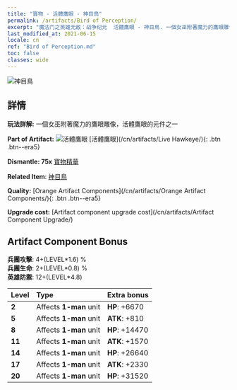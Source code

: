 ```yaml
---
title: "寶物 - 活體鷹眼 - 神目鳥"
permalink: /artifacts/Bird of Perception/
excerpt: "魔法门之英雄无敌：战争纪元  活體鷹眼 - 神目鳥. 一個女巫附著魔力的鷹眼雕像，活體鷹眼的元件之一"
last_modified_at: 2021-06-15
locale: cn
ref: "Bird of Perception.md"
toc: false
classes: wide
---
```


 ![神目鳥](/images/t/artifact_40331.png)



## 詳情

 **玩法詳解:** 一個女巫附著魔力的鷹眼雕像，活體鷹眼的元件之一

 **Part of Artifact:** ![活體鷹眼](/images/t/icon_artifact_33.png) [活體鷹眼](/cn/artifacts/Live Hawkeye/){: .btn .btn--era5}

 **Dismantle: 75x** [寶物精華](/cn/Items/con_905/)

 **Related Item**: [神目鳥](/cn/Items/art_132/)

 **Quality:** [Orange Artifact Components](/cn/artifacts/Orange Artifact Components/){: .btn .btn--era5}

 **Upgrade cost:** [Artifact component upgrade cost](/cn/artifacts/Artifact Component Upgrade/)

## Artifact Component Bonus

  **兵團攻擊**: 4+(LEVEL\*1.6) %<br/>**兵團生命**: 2+(LEVEL\*0.8) %<br/>**英雄防禦**: 12+(LEVEL\*4.8)

  |  Level  | Type |    Extra bonus  | 
  |:--------|:-----|:----------------| 
  | **2** | Affects **1-man** unit | **HP**: +6670 | 
  | **5** | Affects **1-man** unit | **ATK**: +810 | 
  | **8** | Affects **1-man** unit | **HP**: +14470 | 
  | **11** | Affects **1-man** unit | **ATK**: +1570 | 
  | **14** | Affects **1-man** unit | **HP**: +26640 | 
  | **17** | Affects **1-man** unit | **ATK**: +2330 | 
  | **20** | Affects **1-man** unit | **HP**: +31520 | 

